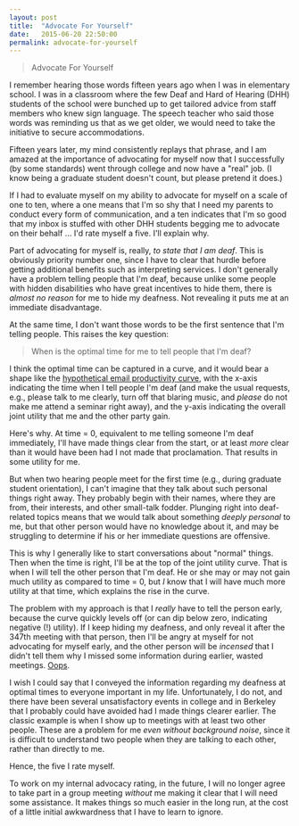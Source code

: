 ```yaml
---
layout: post
title:  "Advocate For Yourself"
date:   2015-06-20 22:50:00
permalink: advocate-for-yourself
---
```


> Advocate For Yourself

I remember hearing those words fifteen years ago when I was in elementary school. I was in a
classroom where the few Deaf and Hard of Hearing (DHH) students of the school were bunched up to get
tailored advice from staff members who knew sign language.  The speech teacher who said those words
was reminding us that as we get older, we would need to take the initiative to secure
accommodations.

Fifteen years later, my mind consistently replays that phrase, and I am amazed at the importance of
advocating for myself now that I successfully (by some standards) went through college and now have
a "real" job. (I know being a graduate student doesn't count, but please pretend it does.)

If I had to evaluate myself on my ability to advocate for myself on a scale of one to ten, where a
one means that I'm so shy that I need my parents to conduct every form of communication, and a ten
indicates that I'm so good that my inbox is stuffed with other DHH students begging me to advocate on
their behalf ... I'd rate myself a five. I'll explain why.

Part of advocating for myself is, really, *to state that I am deaf*. This is obviously priority
number one, since I have to clear that hurdle before getting additional benefits such as
interpreting services. I don't generally have a problem telling people that I'm deaf, because unlike
some people with hidden disabilities who have great incentives to hide them, there is *almost no
reason* for me to hide my deafness. Not revealing it puts me at an immediate disadvantage.

At the same time, I don't want those words to be the first sentence that I'm telling people. This
raises the key question:

> When is the optimal time for me to tell people that I'm deaf?

I think the optimal time can be captured in a curve, and it would bear a shape like the
[hypothetical email productivity
curve](http://calnewport.com/blog/2015/06/18/the-e-mail-productivity-curve/), with the x-axis
indicating the time when I tell people I'm deaf (and make the usual requests, e.g., please talk to
me clearly, turn off that blaring music, and *please* do not make me attend a seminar right away),
and the y-axis indicating the overall joint utility that me and the other party gain.

Here's why. At time = 0, equivalent to me telling someone I'm deaf immediately, I'll have made
things clear from the start, or at least *more* clear than it would have been had I not made that
proclamation. That results in some utility for me.

But when two hearing people meet for the first time (e.g., during graduate student orientation), I
can't imagine that they talk about such personal things right away. They probably begin with their
names, where they are from, their interests, and other small-talk fodder.  Plunging right into
deaf-related topics means that we would talk about something *deeply personal* to me, but that other
person would have no knowledge about it, and may be struggling to determine if his or her immediate
questions are offensive.

This is why I generally like to start conversations about "normal" things.  Then when the time is
right, I'll be at the top of the joint utility curve. That is when I will tell the other person that
I'm deaf. He or she may or may not gain much utility as compared to time = 0, but *I* know that I
will have much more utility at that time, which explains the rise in the curve.

The problem with my approach is that I *really* have to tell the person early, because the curve
quickly levels off (or can dip below zero, indicating negative (!) utility). If I keep hiding my
deafness, and only reveal it after the 347th meeting with that person, then I'll be angry at myself
for not advocating for myself early, and the other person will be *incensed* that I didn't tell them
why I missed some information during earlier, wasted meetings. [Oops](https://www.youtube.com/watch?v=0uvmKnFY4uk).

I wish I could say that I conveyed the information regarding my deafness at optimal times to
everyone important in my life. Unfortunately, I do not, and there have been several unsatisfactory
events in college and in Berkeley that I probably could have avoided had I made things clearer
earlier. The classic example is when I show up to meetings with at least two other people. These are
a problem for me *even without background noise*, since it is difficult to understand two people
when they are talking to each other, rather than directly to me.

Hence, the five I rate myself.

To work on my internal advocacy rating, in the future, I will no longer agree to take part in a
group meeting *without* me making it clear that I will need some assistance. It makes things so much
easier in the long run, at the cost of a little initial awkwardness that I have to learn to ignore.


